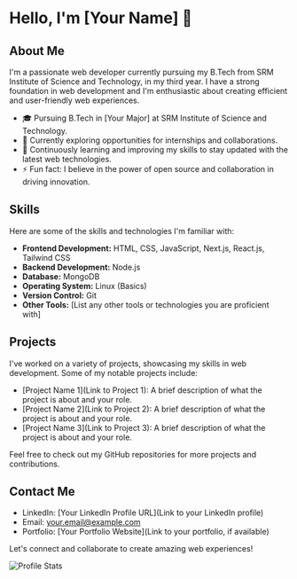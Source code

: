 # Hello, I'm [Your Name] 👋

## About Me

I'm a passionate web developer currently pursuing my B.Tech from SRM Institute of Science and Technology, in my third year. I have a strong foundation in web development and I'm enthusiastic about creating efficient and user-friendly web experiences.

- 🎓 Pursuing B.Tech in [Your Major] at SRM Institute of Science and Technology.
- 💼 Currently exploring opportunities for internships and collaborations.
- 🌱 Continuously learning and improving my skills to stay updated with the latest web technologies.
- ⚡ Fun fact: I believe in the power of open source and collaboration in driving innovation.

## Skills

Here are some of the skills and technologies I'm familiar with:

- **Frontend Development:** HTML, CSS, JavaScript, Next.js, React.js, Tailwind CSS
- **Backend Development:** Node.js
- **Database:** MongoDB
- **Operating System:** Linux (Basics)
- **Version Control:** Git
- **Other Tools:** [List any other tools or technologies you are proficient with]

## Projects

I've worked on a variety of projects, showcasing my skills in web development. Some of my notable projects include:

- [Project Name 1](Link to Project 1): A brief description of what the project is about and your role.
- [Project Name 2](Link to Project 2): A brief description of what the project is about and your role.
- [Project Name 3](Link to Project 3): A brief description of what the project is about and your role.

Feel free to check out my GitHub repositories for more projects and contributions.

## Contact Me

- LinkedIn: [Your LinkedIn Profile URL](Link to your LinkedIn profile)
- Email: your.email@example.com
- Portfolio: [Your Portfolio Website](Link to your portfolio, if available)

Let's connect and collaborate to create amazing web experiences!

![Profile Stats](https://github-readme-stats.vercel.app/api?username=yourusername&show_icons=true)

